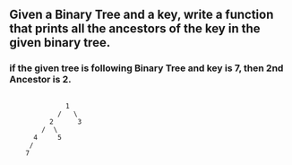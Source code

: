 ## Given a Binary Tree and a key, write a function that prints all the ancestors of the key in the given binary tree.

### if the given tree is following Binary Tree and key is 7, then 2nd Ancestor is 2.

```

              1
            /   \
          2      3
        /  \
      4     5
     /
    7
```
